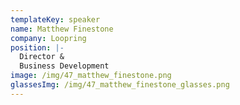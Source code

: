 ```yaml
---
templateKey: speaker
name: Matthew Finestone
company: Loopring
position: |-
  Director & 
  Business Development
image: /img/47_matthew_finestone.png
glassesImg: /img/47_matthew_finestone_glasses.png
---
```


